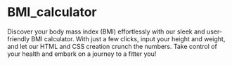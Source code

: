 # BMI_calculator
Discover your body mass index (BMI) effortlessly with our sleek and user-friendly BMI calculator. With just a few clicks, input your height and weight, and let our HTML and CSS creation crunch the numbers. Take control of your health and embark on a journey to a fitter you!
